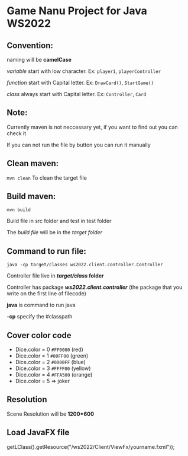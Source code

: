 # Game Nanu Project for Java WS2022

## Convention:

naming will be **camelCase**

_variable_ start with low character. Ex: `player1`, `playerController`

_function_ start with Capital letter. Ex: `DrawCard()`, `StartGame()`

_class_ always start with Capital letter. Ex: `Controller`, `Card`

## Note:

Currently maven is not neccessary yet, if you want to find out you can check it

If you can not run the file by button you can run it manually

## Clean maven:

`mvn clean`
To clean the target file

## Build maven:

`mvn build`

Build file in src folder and test in test folder

The _build file_ will be in the _target folder_

## Command to run file:

`java -cp target/classes ws2022.client.controller.Controller`

Controller file live in **_target/class_ folder**

Controller has package **_ws2022.client.controller_** (the package that you write on the first line of filecode)

**java** is command to run java

**-cp** specify the #classpath

## Cover color code

- Dice.color = 0 `#FF0000` (red)
- Dice.color = 1 `#00FF00` (green)
- Dice.color = 2 `#0000FF` (blue)
- Dice.color = 3 `#FFFF00` (yellow)
- Dice.color = 4 `#FFA500` (orange)
- Dice.color = 5 => joker

## Resolution

Scene Resolution will be **1200\*600**

## Load JavaFX file

getLClass().getResource("/ws2022/Client/ViewFx/yourname.fxml"));

